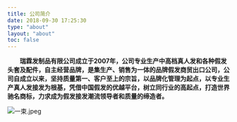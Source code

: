 ```yaml
---
title: 公司简介
date: 2018-09-30 17:25:30
type: "about"
layout: "about"
toc: false
---
```



　　**瑞霖发制品有限公司成立于2007年，公司专业生产中高档真人发和各种假发头套及配件，自主经营品牌，是集生产、销售为一体的品牌假发商贸出口公司，公司自成立以来，坚持质量第一、客户至上的宗旨，以品牌化管理为起点，以专业生产真人发接发为根基，凭借中国假发的优越平台，树立同行业的高起点，打造世界驰名商标，力求成为假发接发潮流领导者和质量的缔造者。**

![一束.jpeg](/image/address.jpg)


